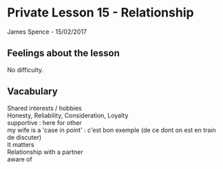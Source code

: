 # Private Lesson 15 - Relationship
James Spence - 15/02/2017

## Feelings about the lesson
No difficulty.

## Vacabulary
Shared interests / hobbies  
Honesty, Reliability, Consideration, Loyalty  
supportive : here for other  
my wife is a 'case in point' : c'est bon exemple (de ce dont on est en train de discuter)  
It matters  
Relationship with a partner  
aware of  